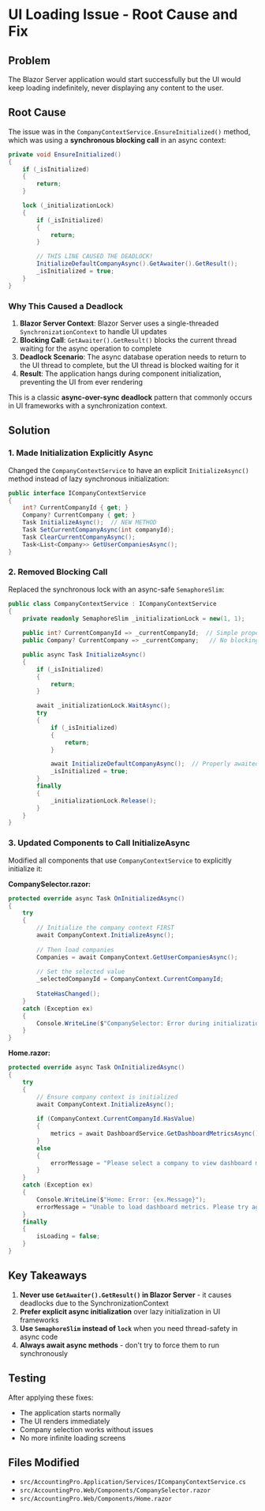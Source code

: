 # UI Loading Issue - Root Cause and Fix

## Problem
The Blazor Server application would start successfully but the UI would keep loading indefinitely, never displaying any content to the user.

## Root Cause
The issue was in the `CompanyContextService.EnsureInitialized()` method, which was using a **synchronous blocking call** in an async context:

```csharp
private void EnsureInitialized()
{
    if (_isInitialized)
    {
        return;
    }

    lock (_initializationLock)
    {
        if (_isInitialized)
        {
            return;
        }

        // THIS LINE CAUSED THE DEADLOCK!
        InitializeDefaultCompanyAsync().GetAwaiter().GetResult();
        _isInitialized = true;
    }
}
```

### Why This Caused a Deadlock

1. **Blazor Server Context**: Blazor Server uses a single-threaded `SynchronizationContext` to handle UI updates
2. **Blocking Call**: `GetAwaiter().GetResult()` blocks the current thread waiting for the async operation to complete
3. **Deadlock Scenario**: The async database operation needs to return to the UI thread to complete, but the UI thread is blocked waiting for it
4. **Result**: The application hangs during component initialization, preventing the UI from ever rendering

This is a classic **async-over-sync deadlock** pattern that commonly occurs in UI frameworks with a synchronization context.

## Solution

### 1. Made Initialization Explicitly Async
Changed the `CompanyContextService` to have an explicit `InitializeAsync()` method instead of lazy synchronous initialization:

```csharp
public interface ICompanyContextService
{
    int? CurrentCompanyId { get; }
    Company? CurrentCompany { get; }
    Task InitializeAsync();  // NEW METHOD
    Task SetCurrentCompanyAsync(int companyId);
    Task ClearCurrentCompanyAsync();
    Task<List<Company>> GetUserCompaniesAsync();
}
```

### 2. Removed Blocking Call
Replaced the synchronous lock with an async-safe `SemaphoreSlim`:

```csharp
public class CompanyContextService : ICompanyContextService
{
    private readonly SemaphoreSlim _initializationLock = new(1, 1);
    
    public int? CurrentCompanyId => _currentCompanyId;  // Simple property getter
    public Company? CurrentCompany => _currentCompany;   // No blocking!

    public async Task InitializeAsync()
    {
        if (_isInitialized)
        {
            return;
        }

        await _initializationLock.WaitAsync();
        try
        {
            if (_isInitialized)
            {
                return;
            }

            await InitializeDefaultCompanyAsync();  // Properly awaited!
            _isInitialized = true;
        }
        finally
        {
            _initializationLock.Release();
        }
    }
}
```

### 3. Updated Components to Call InitializeAsync
Modified all components that use `CompanyContextService` to explicitly initialize it:

**CompanySelector.razor:**
```csharp
protected override async Task OnInitializedAsync()
{
    try
    {
        // Initialize the company context FIRST
        await CompanyContext.InitializeAsync();
        
        // Then load companies
        Companies = await CompanyContext.GetUserCompaniesAsync();
        
        // Set the selected value
        _selectedCompanyId = CompanyContext.CurrentCompanyId;
        
        StateHasChanged();
    }
    catch (Exception ex)
    {
        Console.WriteLine($"CompanySelector: Error during initialization: {ex.Message}");
    }
}
```

**Home.razor:**
```csharp
protected override async Task OnInitializedAsync()
{
    try
    {
        // Ensure company context is initialized
        await CompanyContext.InitializeAsync();
        
        if (CompanyContext.CurrentCompanyId.HasValue)
        {
            metrics = await DashboardService.GetDashboardMetricsAsync();
        }
        else
        {
            errorMessage = "Please select a company to view dashboard metrics.";
        }
    }
    catch (Exception ex)
    {
        Console.WriteLine($"Home: Error: {ex.Message}");
        errorMessage = "Unable to load dashboard metrics. Please try again.";
    }
    finally
    {
        isLoading = false;
    }
}
```

## Key Takeaways

1. **Never use `GetAwaiter().GetResult()` in Blazor Server** - it causes deadlocks due to the SynchronizationContext
2. **Prefer explicit async initialization** over lazy initialization in UI frameworks
3. **Use `SemaphoreSlim` instead of `lock`** when you need thread-safety in async code
4. **Always await async methods** - don't try to force them to run synchronously

## Testing
After applying these fixes:
- The application starts normally
- The UI renders immediately
- Company selection works without issues
- No more infinite loading screens

## Files Modified
- `src/AccountingPro.Application/Services/ICompanyContextService.cs`
- `src/AccountingPro.Web/Components/CompanySelector.razor`
- `src/AccountingPro.Web/Components/Home.razor`
